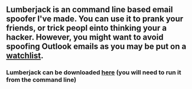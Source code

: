 ## Lumberjack is an command line based email spoofer I've made. You can use it to prank your friends, or trick peopl einto thinking your a hacker. However, you might want to avoid spoofing Outlook emails as you may be put on a [watchlist](https://www.spamhaus.org/pbl/).
### Lumberjack can be downloaded [here](https://github.com/jptr218/lumberjack/raw/main/lumberjack.exe) (you will need to run it from the command line)
